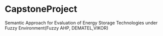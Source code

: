# CapstoneProject
Semantic Approach for Evaluation of Energy Storage Technologies under Fuzzy Environment(Fuzzy AHP, DEMATEL,VIKOR)
